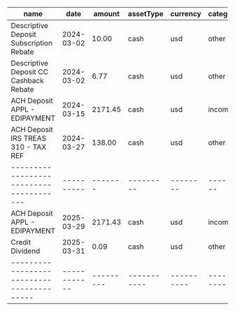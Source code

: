 | name                                    | date       | amount  | assetType | currency | category |
| --------------------------------------- | ---------- | ------- | --------- | -------- | -------- |
| Descriptive Deposit Subscription Rebate | 2024-03-02 | 10.00   | cash      | usd      | other    |
| Descriptive Deposit CC Cashback Rebate  | 2024-03-02 | 6.77    | cash      | usd      | other    |
| ACH Deposit APPL - EDIPAYMENT           | 2024-03-15 | 2171.45 | cash      | usd      | income   |
| ACH Deposit IRS TREAS 310 - TAX REF     | 2024-03-27 | 138.00  | cash      | usd      | other    |
| --------------------------------------- | ---------- | ------- | --------- | -------- | -------- |
| ACH Deposit APPL - EDIPAYMENT           | 2025-03-29 | 2171.43 | cash      | usd      | income   |
| Credit Dividend                         | 2025-03-31 | 0.09    | cash      | usd      | other    |
|-----------------------------------------|------------|---------|-----------|----------|----------|